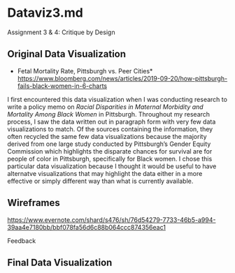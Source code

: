 # Dataviz3.md
Assignment 3 &amp; 4: Critique by Design

## Original Data Visualization
* Fetal Mortality Rate, Pittsburgh vs. Peer Cities*
https://www.bloomberg.com/news/articles/2019-09-20/how-pittsburgh-fails-black-women-in-6-charts

I first encountered this data visualization when I was conducting research to write a policy memo on *Racial Disparities in Maternal Morbidity and Mortality Among Black Women* in Pittsburgh. Throughout my research process, I saw the data written out in paragraph form with very few data visualizations to match. Of the sources containing the information, they often recycled the same few data visualizations because the majority derived from one large study conducted by Pittsburgh’s Gender Equity Commission which highlights the disparate chances for survival are for people of color in Pittsburgh, specifically for Black women. I chose this particular data visualization because I thought it would be useful to have alternatve visualizations that may highlight the data either in a more effective or simply different way than what is currently available.

## Wireframes
https://www.evernote.com/shard/s476/sh/76d54279-7733-46b5-a994-39aa4e7180bb/bbf078fa56d6c88b064ccc874356eac1

Feedback


## Final Data Visualization

